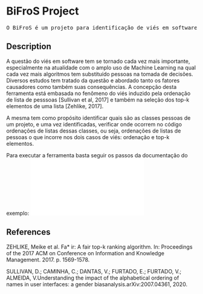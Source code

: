 # BiFroS<T> Project

<pre>
O BiFroS<T> é um projeto para identificação de viés em softwares.
</pre>

## Description
A questão do viés em software tem se tornado cada vez mais importante, especialmente na atualidade com o amplo uso de Machine Learning na qual cada vez mais algoritmos tem substituído pessoas na tomada de decisões. Diversos estudos tem tratado da questão e abordado tanto os fatores causadores como também suas consequências. 
A concepção desta ferramenta está embasada no fenômeno do viés induzido pela ordenação de lista de pesssoas [Sullivan et al, 2017] e também na seleção dos top-k elementos de uma lista [Zehlike, 2017]. 

A mesma tem como propósito identificar quais são as classes pessoas de um projeto, e uma vez identificadas, verificar onde ocorrem no código ordenações de listas dessas classes, ou seja, ordenações de listas de pessoas o que incorre nos dois casos de viés: ordenação e top-k elementos.

Para executar a ferramenta basta seguir os passos da documentação do exemplo:
![/example/README.md](/example/README.md)

## References 
ZEHLIKE, Meike et al. Fa* ir: A fair top-k ranking algorithm. In: Proceedings of the 2017 ACM on Conference on Information and Knowledge Management. 2017. p. 1569-1578. 

SULLIVAN, D.; CAMINHA, C.; DANTAS, V.; FURTADO, E.; FURTADO, V.; ALMEIDA, V.Understanding the impact of the alphabetical ordering of names in user interfaces: a gender biasanalysis.arXiv:2007.04361, 2020.
